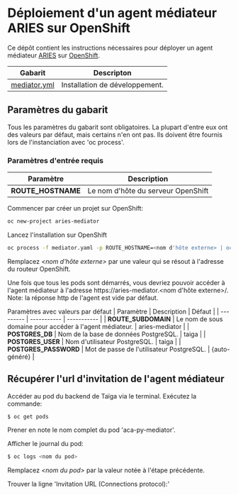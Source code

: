 # Déploiement d'un agent médiateur ARIES sur OpenShift

Ce dépôt contient les instructions nécessaires pour déployer un agent médiateur [ARIES](https://www.hyperledger.org/use/aries) sur [OpenShift](https://www.redhat.com/en/technologies/cloud-computing/openshift).

| Gabarit  | Descripton |
| -------- | ---------- |
| [mediator.yml](https://github.com/CQEN-QDCE/exp-outils-gestion/blob/main/taiga/openshift/templates/taiga.yaml) | Installation de développement. |

## Paramètres du gabarit

Tous les paramètres du gabarit sont obligatoires. La plupart d'entre eux ont des valeurs par défaut, mais certains n'en ont pas. Ils doivent être fournis lors de l'instanciation avec 'oc process'.

### Paramètres d'entrée requis

| Paramètre | Description |
| --------- | ----------- |
| **ROUTE_HOSTNAME** | Le nom d'hôte du serveur OpenShift |


Commencer par créer un projet sur OpenShift:
```bash
oc new-project aries-mediator
```

Lancez l'installation sur OpenShift
```bash
oc process -f mediator.yaml -p ROUTE_HOSTNAME=<nom d'hôte externe> | oc apply -f -
```

Remplacez _&lt;nom d'hôte externe&gt;_ par une valeur qui se résout à l'adresse du routeur OpenShift.

Une fois que tous les pods sont démarrés, vous devriez pouvoir accéder à l'agent médiateur à l'adresse https://aries-mediator.<nom d'hôte externe>/. Note: la réponse http de l'agent est vide par défaut.

Paramètres avec valeurs par défaut
| Paramètre | Description | Défaut      |
| --------- | ----------- | ----------- |
| **ROUTE_SUBDOMAIN** | Le nom de sous domaine pour accéder à l'agent médiateur. | aries-mediator |
| **POSTGRES_DB** | Nom de la base de données PostgreSQL. | taiga |
| **POSTGRES_USER** | Nom d'utilisateur PostgreSQL. | taiga |
| **POSTGRES_PASSWORD** | Mot de passe de l'utilisateur PostgreSQL. | {auto-généré} |

## Récupérer l'url d'invitation de l'agent médiateur
Accéder au pod du backend de Taïga via le terminal. Exécutez la commande: 
```bash
$ oc get pods
```
Prener en note le nom complet du pod 'aca-py-mediator'.

Afficher le journal du pod:
```bash
$ oc logs <nom du pod>
```
Remplacez _&lt;nom du pod&gt;_ par la valeur notée à l'étape précédente.

Trouver la ligne 'Invitation URL (Connections protocol):'
